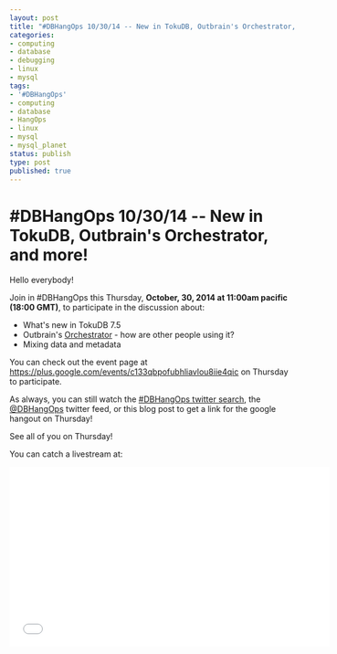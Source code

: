 ```yaml
---
layout: post
title: "#DBHangOps 10/30/14 -- New in TokuDB, Outbrain's Orchestrator, and more!"
categories:
- computing
- database
- debugging
- linux
- mysql
tags:
- '#DBHangOps'
- computing
- database
- HangOps
- linux
- mysql
- mysql_planet
status: publish
type: post
published: true
---
```

\#DBHangOps 10/30/14 -- New in TokuDB, Outbrain's Orchestrator, and more!
=========================================================

Hello everybody!

Join in \#DBHangOps this Thursday, **October, 30, 2014 at 11:00am pacific (18:00 GMT)**, to participate in the discussion about:

* What's new in TokuDB 7.5
* Outbrain's [Orchestrator](https://github.com/outbrain/orchestrator) - how are other people using it?
* Mixing data and metadata

You can check out the event page at https://plus.google.com/events/c133qbpofubhliavlou8iie4qic on Thursday to participate.

As always, you can still watch the [\#DBHangOps twitter search](https://twitter.com/search/realtime?q=%23DBHangOps), the [@DBHangOps](https://twitter.com/dbhangops) twitter feed, or this blog post to get a link for the google hangout on Thursday!

See all of you on Thursday!

You can catch a livestream at:

<iframe width="560" height="315" src="//www.youtube.com/embed/fMCN4c3u45A" frameborder="0" allowfullscreen></iframe>
